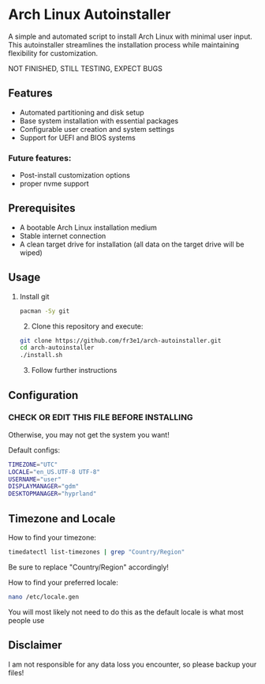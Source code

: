# Arch Linux Autoinstaller

A simple and automated script to install Arch Linux with minimal user input. This autoinstaller streamlines the installation process while maintaining flexibility for customization.

NOT FINISHED, STILL TESTING, EXPECT BUGS 


## Features

- Automated partitioning and disk setup
- Base system installation with essential packages
- Configurable user creation and system settings
- Support for UEFI and BIOS systems

### Future features:
- Post-install customization options
- proper nvme support
## Prerequisites

- A bootable Arch Linux installation medium
- Stable internet connection
- A clean target drive for installation (all data on the target drive will be wiped)

## Usage

1. Install git
   ``` bash
   pacman -Sy git
   ```
   2. Clone this repository and execute:
   ```bash
   git clone https://github.com/fr3e1/arch-autoinstaller.git
   cd arch-autoinstaller
   ./install.sh
   ```
   3. Follow further instructions

## Configuration
### CHECK OR EDIT THIS FILE BEFORE INSTALLING
Otherwise, you may not get the system you want!

Default configs:
```bash
TIMEZONE="UTC"
LOCALE="en_US.UTF-8 UTF-8"
USERNAME="user"
DISPLAYMANAGER="gdm"
DESKTOPMANAGER="hyprland"
```

## Timezone and Locale

How to find your timezone:
``` bash
timedatectl list-timezones | grep "Country/Region"
```
Be sure to replace "Country/Region" accordingly!

How to find your preferred locale:
```bash
nano /etc/locale.gen
```
You will most likely not need to do this as the default locale is 
what most people use

## Disclaimer
I am not responsible for any data loss you encounter, so please backup your files!
